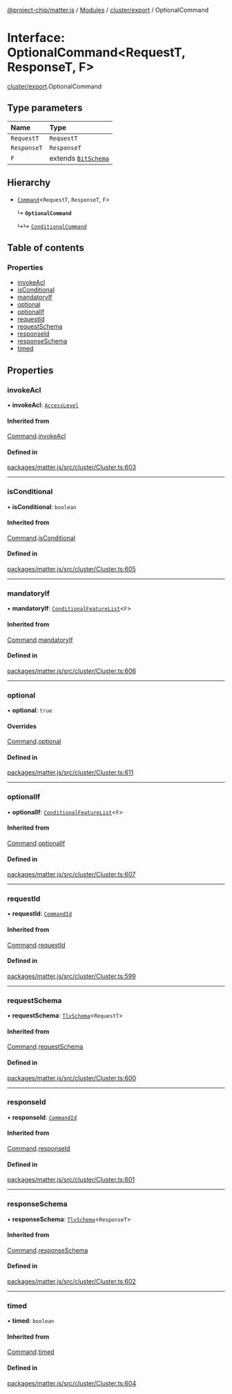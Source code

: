 [@project-chip/matter.js](../README.md) / [Modules](../modules.md) / [cluster/export](../modules/cluster_export.md) / OptionalCommand

# Interface: OptionalCommand\<RequestT, ResponseT, F\>

[cluster/export](../modules/cluster_export.md).OptionalCommand

## Type parameters

| Name | Type |
| :------ | :------ |
| `RequestT` | `RequestT` |
| `ResponseT` | `ResponseT` |
| `F` | extends [`BitSchema`](../modules/schema_export.md#bitschema) |

## Hierarchy

- [`Command`](cluster_export.Command.md)\<`RequestT`, `ResponseT`, `F`\>

  ↳ **`OptionalCommand`**

  ↳↳ [`ConditionalCommand`](cluster_export.ConditionalCommand.md)

## Table of contents

### Properties

- [invokeAcl](cluster_export.OptionalCommand.md#invokeacl)
- [isConditional](cluster_export.OptionalCommand.md#isconditional)
- [mandatoryIf](cluster_export.OptionalCommand.md#mandatoryif)
- [optional](cluster_export.OptionalCommand.md#optional)
- [optionalIf](cluster_export.OptionalCommand.md#optionalif)
- [requestId](cluster_export.OptionalCommand.md#requestid)
- [requestSchema](cluster_export.OptionalCommand.md#requestschema)
- [responseId](cluster_export.OptionalCommand.md#responseid)
- [responseSchema](cluster_export.OptionalCommand.md#responseschema)
- [timed](cluster_export.OptionalCommand.md#timed)

## Properties

### invokeAcl

• **invokeAcl**: [`AccessLevel`](../enums/cluster_export.AccessLevel.md)

#### Inherited from

[Command](cluster_export.Command.md).[invokeAcl](cluster_export.Command.md#invokeacl)

#### Defined in

[packages/matter.js/src/cluster/Cluster.ts:603](https://github.com/project-chip/matter.js/blob/558e12c94a201592c28c7bc0743705360b3e5ca6/packages/matter.js/src/cluster/Cluster.ts#L603)

___

### isConditional

• **isConditional**: `boolean`

#### Inherited from

[Command](cluster_export.Command.md).[isConditional](cluster_export.Command.md#isconditional)

#### Defined in

[packages/matter.js/src/cluster/Cluster.ts:605](https://github.com/project-chip/matter.js/blob/558e12c94a201592c28c7bc0743705360b3e5ca6/packages/matter.js/src/cluster/Cluster.ts#L605)

___

### mandatoryIf

• **mandatoryIf**: [`ConditionalFeatureList`](../modules/cluster_export.md#conditionalfeaturelist)\<`F`\>

#### Inherited from

[Command](cluster_export.Command.md).[mandatoryIf](cluster_export.Command.md#mandatoryif)

#### Defined in

[packages/matter.js/src/cluster/Cluster.ts:606](https://github.com/project-chip/matter.js/blob/558e12c94a201592c28c7bc0743705360b3e5ca6/packages/matter.js/src/cluster/Cluster.ts#L606)

___

### optional

• **optional**: ``true``

#### Overrides

[Command](cluster_export.Command.md).[optional](cluster_export.Command.md#optional)

#### Defined in

[packages/matter.js/src/cluster/Cluster.ts:611](https://github.com/project-chip/matter.js/blob/558e12c94a201592c28c7bc0743705360b3e5ca6/packages/matter.js/src/cluster/Cluster.ts#L611)

___

### optionalIf

• **optionalIf**: [`ConditionalFeatureList`](../modules/cluster_export.md#conditionalfeaturelist)\<`F`\>

#### Inherited from

[Command](cluster_export.Command.md).[optionalIf](cluster_export.Command.md#optionalif)

#### Defined in

[packages/matter.js/src/cluster/Cluster.ts:607](https://github.com/project-chip/matter.js/blob/558e12c94a201592c28c7bc0743705360b3e5ca6/packages/matter.js/src/cluster/Cluster.ts#L607)

___

### requestId

• **requestId**: [`CommandId`](../modules/datatype_export.md#commandid)

#### Inherited from

[Command](cluster_export.Command.md).[requestId](cluster_export.Command.md#requestid)

#### Defined in

[packages/matter.js/src/cluster/Cluster.ts:599](https://github.com/project-chip/matter.js/blob/558e12c94a201592c28c7bc0743705360b3e5ca6/packages/matter.js/src/cluster/Cluster.ts#L599)

___

### requestSchema

• **requestSchema**: [`TlvSchema`](../classes/tlv_export.TlvSchema.md)\<`RequestT`\>

#### Inherited from

[Command](cluster_export.Command.md).[requestSchema](cluster_export.Command.md#requestschema)

#### Defined in

[packages/matter.js/src/cluster/Cluster.ts:600](https://github.com/project-chip/matter.js/blob/558e12c94a201592c28c7bc0743705360b3e5ca6/packages/matter.js/src/cluster/Cluster.ts#L600)

___

### responseId

• **responseId**: [`CommandId`](../modules/datatype_export.md#commandid)

#### Inherited from

[Command](cluster_export.Command.md).[responseId](cluster_export.Command.md#responseid)

#### Defined in

[packages/matter.js/src/cluster/Cluster.ts:601](https://github.com/project-chip/matter.js/blob/558e12c94a201592c28c7bc0743705360b3e5ca6/packages/matter.js/src/cluster/Cluster.ts#L601)

___

### responseSchema

• **responseSchema**: [`TlvSchema`](../classes/tlv_export.TlvSchema.md)\<`ResponseT`\>

#### Inherited from

[Command](cluster_export.Command.md).[responseSchema](cluster_export.Command.md#responseschema)

#### Defined in

[packages/matter.js/src/cluster/Cluster.ts:602](https://github.com/project-chip/matter.js/blob/558e12c94a201592c28c7bc0743705360b3e5ca6/packages/matter.js/src/cluster/Cluster.ts#L602)

___

### timed

• **timed**: `boolean`

#### Inherited from

[Command](cluster_export.Command.md).[timed](cluster_export.Command.md#timed)

#### Defined in

[packages/matter.js/src/cluster/Cluster.ts:604](https://github.com/project-chip/matter.js/blob/558e12c94a201592c28c7bc0743705360b3e5ca6/packages/matter.js/src/cluster/Cluster.ts#L604)
